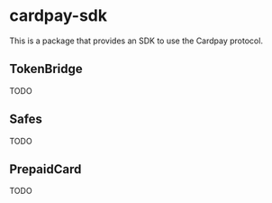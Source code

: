 # cardpay-sdk
This is a package that provides an SDK to use the Cardpay protocol.

## TokenBridge
TODO

## Safes
TODO

## PrepaidCard
TODO